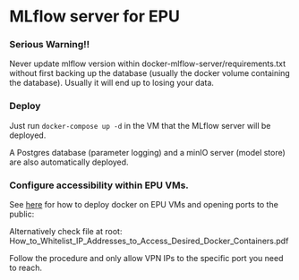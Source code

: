 MLflow server for EPU
=====================
### Serious Warning!!

Never update mlflow version within docker-mlflow-server/requirements.txt without first backing up the database (usually the docker volume containing the database). Usually it will end up to losing your data.

### Deploy

Just run ``docker-compose up -d`` in the VM that the MLflow server will be deployed.

A Postgres database (parameter logging) and a minIO server (model store) are also automatically deployed. 

### Configure accessibility within EPU VMs.

See [here](https://medium.com/swlh/how-to-whitelist-ip-addresses-to-access-desired-docker-containers-5f6c8fcfa7f6) for how to deploy docker on EPU VMs and opening ports to the public:

Alternatively check file at root: How_to_Whitelist_IP_Addresses_to_Access_Desired_Docker_Containers.pdf

Follow the procedure and only allow VPN IPs to the specific port you need to reach.

